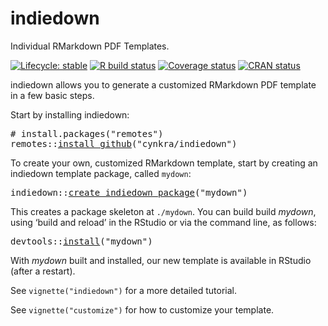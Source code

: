 <!-- README.md is generated from README.Rmd on GitHub Actions: do not edit by hand -->

# indiedown

Individual RMarkdown PDF Templates.

<!-- badges: start -->

[![Lifecycle: stable](https://img.shields.io/badge/lifecycle-stable-brightgreen.svg)](https://lifecycle.cynkra.org/articles/stages.html#stable) [![R build status](https://github.com/cynkra/indiedown/workflows/R-CMD-check/badge.svg)](https://github.com/cynkra/indiedown/actions) [![Coverage status](https://codecov.io/gh/cynkra/indiedown/branch/master/graph/badge.svg)](https://codecov.io/github/cynkra/indiedown?branch=master) [![CRAN status](https://www.r-pkg.org/badges/version/indiedown)](https://cran.r-project.org/package=indiedown)

<!-- badges: end -->

indiedown allows you to generate a customized RMarkdown PDF template in a few basic steps.

Start by installing indiedown:

<pre class='chroma'>
<span class='c'># install.packages("remotes")</span>
<span class='nf'>remotes</span><span class='nf'>::</span><span class='nf'><a href='https://remotes.r-lib.org/reference/install_github.html'>install_github</a></span><span class='o'>(</span><span class='s'>"cynkra/indiedown"</span><span class='o'>)</span></pre>

To create your own, customized RMarkdown template, start by creating an indiedown template package, called `mydown`:

<pre class='chroma'>
<span class='nf'>indiedown</span><span class='nf'>::</span><span class='nf'><a href='https://rdrr.io/pkg/indiedown/man/create_indiedown_package.html'>create_indiedown_package</a></span><span class='o'>(</span><span class='s'>"mydown"</span><span class='o'>)</span></pre>

This creates a package skeleton at `./mydown`. You can build build *mydown*, using ‘build and reload’ in the RStudio or via the command line, as follows:

<pre class='chroma'>
<span class='nf'>devtools</span><span class='nf'>::</span><span class='nf'><a href='https://devtools.r-lib.org//reference/install.html'>install</a></span><span class='o'>(</span><span class='s'>"mydown"</span><span class='o'>)</span></pre>

With *mydown* built and installed, our new template is available in RStudio (after a restart).

See `vignette("indiedown")` for a more detailed tutorial.

See `vignette("customize")` for how to customize your template.
